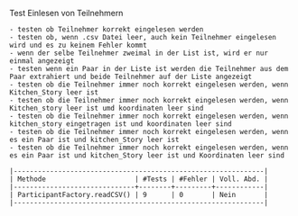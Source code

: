 Test Einlesen von Teilnehmern

	- testen ob Teilnehmer korrekt eingelesen werden
	- testen ob, wenn .csv Datei leer, auch kein Teilnehmer eingelesen wird und es zu keinem Fehler kommt
	- wenn der selbe Teilnehmer zweimal in der List ist, wird er nur einmal angezeigt
	- testen wenn ein Paar in der Liste ist werden die Teilnehmer aus dem Paar extrahiert und beide Teilnehmer auf der Liste angezeigt
	- testen ob die Teilnehmer immer noch korrekt eingelesen werden, wenn Kitchen_Story leer ist
	- testen ob die Teilnehmer immer noch korrekt eingelesen werden, wenn Kitchen_story leer ist umd koordinaten leer sind 
	- testen ob die Teilnehmer immer noch korrekt eingelesen werden, wenn kitchen_story eingetragen ist und koordinaten leer sind
	- testen ob die Teilnehmer immer noch korrekt eingelesen werden, wenn es ein Paar ist und kitchen_Story leer ist
	- testen ob die Teilnehmer immer noch korrekt eingelesen werden, wenn es ein Paar ist und kitchen_Story leer ist und Koordinaten leer sind

    |--------------------------------------------------------------|
	| Methode                      | #Tests | #Fehler | Voll. Abd. |
	|------------------------------+--------+---------+------------|
	| ParticipantFactory.readCSV() | 9      | 0       | Nein       |
	|--------------------------------------------------------------|
	
	